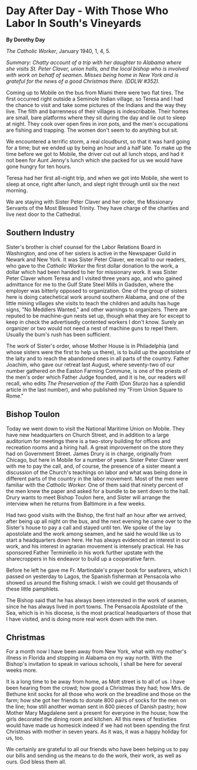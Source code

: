 Day After Day - With Those Who Labor In South's Vineyards
=========================================================

**By Dorothy Day**

*The Catholic Worker*, January 1940, 1, 4, 5.

*Summary: Chatty account of a trip with her daughter to Alabama where
she visits St. Peter Claver, union halls, and the local bishop who is
involved with work on behalf of seamen. Misses being home in New York
and is grateful for the news of a good Christmas there. (DDLW \#352).*

Coming up to Mobile on the bus from Miami there were two flat tires. The
first occurred right outside a Seminole Indian village, so Teresa and I
had the chance to visit and take some pictures of the Indians and the
way they live. The filth and barrenness of their villages is
indescribable. Their homes are small, bare platforms where they sit
during the day and lie out to sleep at night. They cook over open fires
in iron pots, and the men's occupations are fishing and trapping. The
women don't seem to do anything but sit.

We encountered a terrific storm, a real cloudburst, so that it was hard
going for a time; but we ended up by being an hour and a half late. To
make up the time before we got to Mobile, the driver cut out all lunch
stops, and had it not been for Aunt Jenny's lunch which she packed for
us we would have gone hungry for ten hours.

Teresa had her first all-night trip, and when we got into Mobile, she
went to sleep at once, right after lunch, and slept right through until
six the next morning.

We are staying with Sister Peter Claver and her order, the Missionary
Servants of the Most Blessed Trinity. They have charge of the charities
and live next door to the Cathedral.

Southern Industry
-----------------

Sister's brother is chief counsel for the Labor Relations Board in
Washington, and one of her sisters is active in the Newspaper Guild in
Newark and New York. It was Sister Peter Claver, we recall to our
readers, who gave to the *Catholic Worker* the first dollar donation to
the work, a dollar which had been handed to her for missionary work. It
was Sister Peter Claver whom Teresa and I visited three years ago, and
who gained admittance for me to the Gulf State Steel Mills in Gadsden,
where the employer was bitterly opposed to organization. One of the
group of sisters here is doing catechetical work around southern
Alabama, and one of the little mining villages she visits to teach the
children and adults has huge signs, "No Meddlers Wanted," and other
warnings to organizers. There are reputed to be machine-gun nests set
up, though what they are for except to keep in check the advertisedly
contented workers I don't know. Surely an organizer or two would not
need a nest of machine guns to repel them. Usually the bum's rush has
been sufficient.

The work of Sister's order, whose Mother House is in Philadelphia (and
whose sisters were the first to help us there), is to build up the
apostolate of the laity and to reach the abandoned ones in all parts of
the country. Father Joachim, who gave our retreat last August, where
seventy-two of our number gathered on the Easton Farming Commune, is one
of the priests of the men's order which Father Judge founded, and it is
he, our readers will recall, who edits *The Preservation of the Faith*
(Don Sturzo has a splendid article in the last number), and who
published my "From Union Square to Rome."

Bishop Toulon
-------------

Today we went down to visit the National Maritime Union on Mobile. They
have new headquarters on Church Street, and in addition to a large
auditorium for meetings there is a two-story building for offices and
recreation rooms and a hiring hall. A great improvement on the store
they had on Government Street. James Drury is in charge, originally from
Chicago, but here in Mobile for a number of years. Sister Peter Claver
went with me to pay the call, and, of course, the presence of a sister
meant a discussion of the Church's teachings on labor and what was being
done in different parts of the country in the labor movement. Most of
the men were familiar with the *Catholic Worker.* One of them said that
ninety percent of the men knew the paper and asked for a bundle to be
sent down to the hall. Drury wants to meet Bishop Toulon here, and
Sister will arrange the interview when he returns from Baltimore in a
few weeks.

Had two good visits with the Bishop, the first half an hour after we
arrived, after being up all night on the bus, and the next evening he
came over to the Sister's house to pay a call and stayed until ten. We
spoke of the lay apostolate and the work among seamen, and he said he
would like us to start a headquarters down here. He has always evidenced
an interest in our work, and his interest in agrarian movement is
intensely practical. He has sponsored Father Terminiello in his work
further upstate with the sharecroppers in his endeavor to build up a
cooperative farm.

Before he left he gave me Fr. Martindale's prayer book for seafarers,
which I passed on yesterday to Lagos, the Spanish fisherman at Pensacola
who showed us around the fishing smack. I wish we could get thousands of
these little pamphlets.

The Bishop said that he has always been interested in the work of
seamen, since he has always lived in port towns. The Pensacola
Apostolate of the Sea, which is in his diocese, is the most practical
headquarters of those that I have visited, and is doing more real work
down with the men.

Christmas
---------

For a month now I have been away from New York, what with my mother's
illness in Florida and stopping in Alabama on my way north. With the
Bishop's invitation to speak in various schools, I shall be here for
several weeks more.

It is a long time to be away from home, as Mott street is to all of us.
I have been hearing from the crowd; how good a Christmas they had; how
Mrs. de Bethune knit socks for all those who work on the breadline and
those on the farm; how she got her friends to donate 800 pairs of socks
for the men on the line; how still another woman sent in 800 pieces of
Danish pastry; how Mother Mary Magdalene sent a present for everyone in
the house; how the girls decorated the dining room and kitchen. All this
news of festivities would have made us homesick indeed if we had not
been spending the first Christmas with mother in seven years. As it was,
it was a happy holiday for us, too.

We certainly are grateful to all our friends who have been helping us to
pay our bills and sending us the means to do the work, their work, as
well as ours. God bless them all.
